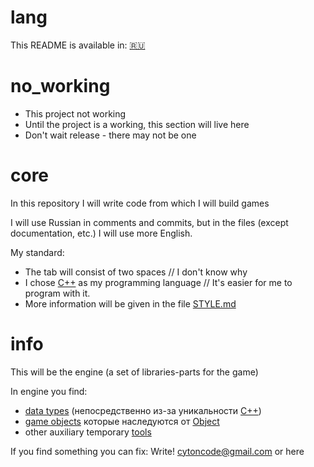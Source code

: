 # lang

This README is available in:
[🇷🇺](README_RU.md)

# no_working
- This project not working
- Until the project is a working, this section will live here
- Don't wait release - there may not be one

# core
In this repository I will write code from which I will build games

I will use Russian in comments and commits,
but in the files (except documentation, etc.) I will use more English.

My standard:
- The tab will consist of two spaces // I don't know why
- I chose [С++](https://github.com/topics/cpp) as my programming language // It's easier for me to program with it.
- More information will be given in the file [STYLE.md](DOC/STYLE.md)

# info
This will be the engine (a set of libraries-parts for the game)

In engine you find:
- [data types](type/README.md) (непосредственно из-за уникальности [С++](https://github.com/topics/cpp))
- [game objects](lib/README.md) которые наследуются от [Object](lib/object.hpp)
- other auxiliary temporary [tools](tools/README.md)

If you find something you can fix: Write! cytoncode@gmail.com or here

